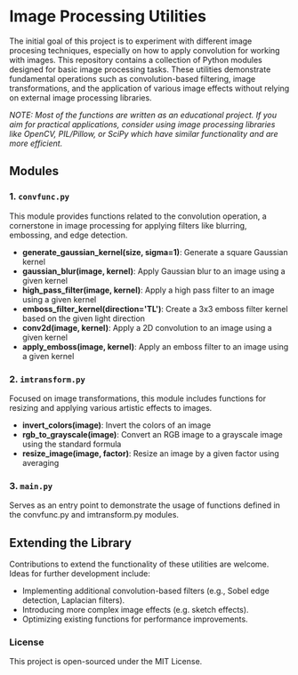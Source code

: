 # Image Processing Utilities

The initial goal of this project is to experiment with different image procesing techniques, especially on how to apply convolution for working with images. This repository contains a collection of Python modules designed for basic image processing tasks. These utilities demonstrate fundamental operations such as convolution-based filtering, image transformations, and the application of various image effects without relying on external image processing libraries.

*NOTE: Most of the functions are written as an educational project. If you aim for practical applications, consider using image processing libraries like OpenCV, PIL/Pillow, or SciPy which have similar functionality and are more efficient.*

## Modules

### 1. `convfunc.py`
This module provides functions related to the convolution operation, a cornerstone in image processing for applying filters like blurring, embossing, and edge detection.
-  **generate_gaussian_kernel(size, sigma=1)**: Generate a square Gaussian kernel
-  **gaussian_blur(image, kernel)**: Apply Gaussian blur to an image using a given kernel
-  **high_pass_filter(image, kernel)**: Apply a high pass filter to an image using a given kernel
-  **emboss_filter_kernel(direction='TL')**: Create a 3x3 emboss filter kernel based on the given light direction
-  **conv2d(image, kernel)**: Apply a 2D convolution to an image using a given kernel
-  **apply_emboss(image, kernel)**: Apply an emboss filter to an image using a given kernel

### 2. `imtransform.py`
Focused on image transformations, this module includes functions for resizing and applying various artistic effects to images.
- **invert_colors(image)**: Invert the colors of an image
- **rgb_to_grayscale(image)**: Convert an RGB image to a grayscale image using the standard formula
- **resize_image(image, factor)**: Resize an image by a given factor using averaging

### 3. `main.py`
Serves as an entry point to demonstrate the usage of functions defined in the convfunc.py and imtransform.py modules.


## Extending the Library

Contributions to extend the functionality of these utilities are welcome. Ideas for further development include:

- Implementing additional convolution-based filters (e.g., Sobel edge detection, Laplacian filters).
- Introducing more complex image effects (e.g. sketch effects).
- Optimizing existing functions for performance improvements.

### License

This project is open-sourced under the MIT License.
